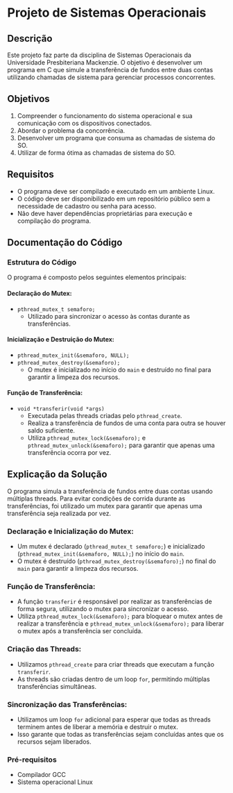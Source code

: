 # Projeto de Sistemas Operacionais

## Descrição

Este projeto faz parte da disciplina de Sistemas Operacionais da Universidade Presbiteriana Mackenzie. O objetivo é desenvolver um programa em C que simule a transferência de fundos entre duas contas utilizando chamadas de sistema para gerenciar processos concorrentes.

## Objetivos

1. Compreender o funcionamento do sistema operacional e sua comunicação com os dispositivos conectados.
2. Abordar o problema da concorrência.
3. Desenvolver um programa que consuma as chamadas de sistema do SO.
4. Utilizar de forma ótima as chamadas de sistema do SO.

## Requisitos

- O programa deve ser compilado e executado em um ambiente Linux.
- O código deve ser disponibilizado em um repositório público sem a necessidade de cadastro ou senha para acesso.
- Não deve haver dependências proprietárias para execução e compilação do programa.

## Documentação do Código

### Estrutura do Código

O programa é composto pelos seguintes elementos principais:

#### Declaração do Mutex:
- `pthread_mutex_t semaforo;`
  - Utilizado para sincronizar o acesso às contas durante as transferências.

#### Inicialização e Destruição do Mutex:
- `pthread_mutex_init(&semaforo, NULL);`
- `pthread_mutex_destroy(&semaforo);`
  - O mutex é inicializado no início do `main` e destruído no final para garantir a limpeza dos recursos.

#### Função de Transferência:
- `void *transferir(void *args)`
  - Executada pelas threads criadas pelo `pthread_create`.
  - Realiza a transferência de fundos de uma conta para outra se houver saldo suficiente.
  - Utiliza `pthread_mutex_lock(&semaforo);` e `pthread_mutex_unlock(&semaforo);` para garantir que apenas uma transferência ocorra por vez.

## Explicação da Solução

O programa simula a transferência de fundos entre duas contas usando múltiplas threads. Para evitar condições de corrida durante as transferências, foi utilizado um mutex para garantir que apenas uma transferência seja realizada por vez.

### Declaração e Inicialização do Mutex:

- Um mutex é declarado (`pthread_mutex_t semaforo;`) e inicializado (`pthread_mutex_init(&semaforo, NULL);`) no início do `main`.
- O mutex é destruído (`pthread_mutex_destroy(&semaforo);`) no final do `main` para garantir a limpeza dos recursos.

### Função de Transferência:

- A função `transferir` é responsável por realizar as transferências de forma segura, utilizando o mutex para sincronizar o acesso.
- Utiliza `pthread_mutex_lock(&semaforo);` para bloquear o mutex antes de realizar a transferência e `pthread_mutex_unlock(&semaforo);` para liberar o mutex após a transferência ser concluída.

### Criação das Threads:

- Utilizamos `pthread_create` para criar threads que executam a função `transferir`.
- As threads são criadas dentro de um loop `for`, permitindo múltiplas transferências simultâneas.

### Sincronização das Transferências:

- Utilizamos um loop `for` adicional para esperar que todas as threads terminem antes de liberar a memória e destruir o mutex.
- Isso garante que todas as transferências sejam concluídas antes que os recursos sejam liberados.

### Pré-requisitos

- Compilador GCC
- Sistema operacional Linux



